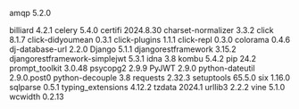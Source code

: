 amqp                          5.2.0

billiard                      4.2.1
celery                        5.4.0
certifi                       2024.8.30
charset-normalizer            3.3.2
click                         8.1.7
click-didyoumean              0.3.1
click-plugins                 1.1.1
click-repl                    0.3.0
colorama                      0.4.6
dj-database-url               2.2.0
Django                        5.1.1
djangorestframework           3.15.2
djangorestframework-simplejwt 5.3.1
idna                          3.8
kombu                         5.4.2
pip                           24.2
prompt_toolkit                3.0.48
psycopg2                      2.9.9
PyJWT                         2.9.0
python-dateutil               2.9.0.post0
python-decouple               3.8
requests                      2.32.3
setuptools                    65.5.0
six                           1.16.0
sqlparse                      0.5.1
typing_extensions             4.12.2
tzdata                        2024.1
urllib3                       2.2.2
vine                          5.1.0
wcwidth                       0.2.13